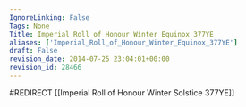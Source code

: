 ```yaml
---
IgnoreLinking: False
Tags: None
Title: Imperial Roll of Honour Winter Equinox 377YE
aliases: ['Imperial_Roll_of_Honour_Winter_Equinox_377YE']
draft: False
revision_date: 2014-07-25 23:04:01+00:00
revision_id: 28466
---
```


#REDIRECT [[Imperial Roll of Honour Winter Solstice 377YE]]